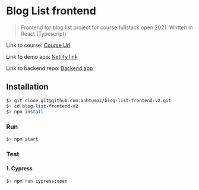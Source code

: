 # Blog List frontend

> Frontend for blog list project for course fullstack open 2021.
> Written in React (Typescript)

Link to course: [Course Url](https://fullstackopen.com/en/part7)

Link to demo app: [Netlify link](https://blog-list-v2.netlify.app/)

Link to backend repo: [Backend app](https://github.com/anhtumai/blog-list-backend)

## Installation

```bash
$> git clone git@github.com:anhtumai/blog-list-frontend-v2.git
$> cd blog-list-frontend-v2
$> npm install
```

### Run

```bash
$> npm start
```

### Test

#### 1. Cypress

```bash
$> npm run cypress:open
```
